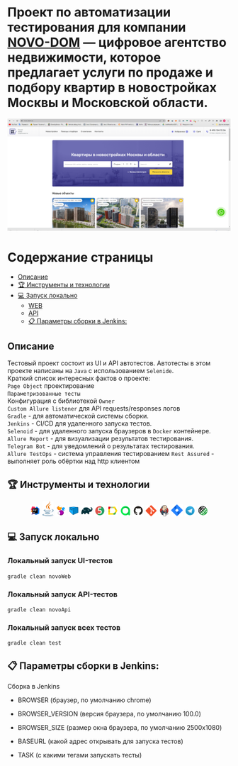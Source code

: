 # Проект по автоматизации тестирования для компании [NOVO-DOM](https://novo-dom.ru/) — цифровое агентство недвижимости, которое предлагает услуги по продаже и подбору квартир в новостройках Москвы и Московской области. 
<img alt="GIPHY" src="design/pictures/novo.png">

# <a name="TableOfContents">Содержание страницы</a>
+ [Описаниe](#Description)
+ [:trophy: Инструменты и технологии](#ToolsAndTechnologies)
+ [:computer: Запуск локально](#Launch_from_terminal)
  - <a href="#console-ui"> WEB
  - <a href="#console-api"> API
  + [:clipboard: Параметры сборки в Jenkins:](#Build_Parameters_in_Jenkins)

<a name="Description"><h2>Описаниe</h2></a>
Тестовый проект состоит из UI и API автотестов. Автотесты в этом проекте написаны на `Java` с использованием `Selenide`.\
Краткий список интересных фактов о проекте: \
`Page Object` проектирование  \
`Параметризованные тесты` \
Конфигурация с библиотекой `Owner` \
`Custom Allure listener` для API requests/responses логов \
`Gradle` - для автоматической системы сборки.  \
`Jenkins` - CI/CD для удаленного запуска тестов.\
`Selenoid` - для удаленного запуска браузеров в `Docker` контейнере.\
`Allure Report` - для визуализации результатов тестирования.\
`Telegram Bot` - для уведомлений о результатах тестирования.\
`Allure TestOps` - система управления тестированием
`Rest Assured` - выполняет роль обёртки над http клиентом

<a name="ToolsAndTechnologies"><h2>:trophy: Инструменты и технологии</h2></a>
<p  align="center">
  <a href="https://www.jetbrains.com/idea/"><code><img width="5%" title="IntelliJ IDEA" src="/design/icons/Intelij_IDEA.svg"></code></a>
  <a href="https://www.java.com/"><code><img width="5%" title="Java" src="/design/icons/Java.svg"></code></a>
  <a href="https://selenide.org/"></a><code><img width="5%" title="Selenide" src="/design/icons/Selenide.svg"></code></a>
  <a href="https://aerokube.com/selenoid/"><code><img width="5%" title="Selenoid" src="/design/icons/Selenoid.svg"></code></a>
  <a href="https://gradle.org/"><code><img width="5%" title="Gradle" src="/design/icons/Gradle.svg"></code></a>
  <a href="https://junit.org/junit5/"><code><img width="5%" title="JUnit5" src="/design/icons/JUnit5.svg"></code></a>
  <a href="https://docs.qameta.io/allure/"><code><img width="5%" title="Allure Report" src="/design/icons/Allure_Report.svg"></code></a>
  <a href="https://qameta.io/"><code><img width="5%" title="Allure TestOps" src="/design/icons/AllureTestOps.svg"></code></a>
  <a href="https://github.com/"><code><img width="5%" title="Github" src="/design/icons/GitHub.svg"></code></a>
  <a href="https://git-scm.com/"><code><img width="5%" title="Github" src="/design/icons/Git.svg"></code></a>
  <a href="https://www.jenkins.io/"><code><img width="5%" title="Jenkins" src="/design/icons/Jenkins.svg"></code></a>
  <a href="https://www.atlassian.com/ru/software/jira"><code><img width="5%" title="Jira" src="/design/icons/Jira.svg"></code></a>
  <a href="https://telegram.org/"><code><img width="5%" title="Telegram" src="/design/icons/Telegram.svg"></code></a>
  <a href="https://rest-assured.io/"><code><img width="5%" title="REST-Assured" src="/design/icons/rest-assured-logo.svg"></code></a>
</p>

<a name="Launch_from_terminal"><h2>:computer: Запуск локально</h2></a>
### <a id="console-ui"></a>Локальный запуск UI-тестов

```
gradle clean novoWeb
```

### <a id="console-api"></a>Локальный запуск API-тестов

```
gradle clean novoApi
```

### <a id="console-mobile"></a>Локальный запуск всех тестов

```
gradle clean test
```
<a name="Build_Parameters_in_Jenkins"><h2>:clipboard: Параметры сборки в Jenkins:</h2></a>

Сборка в Jenkins

- BROWSER (браузер, по умолчанию chrome)

- BROWSER_VERSION (версия браузера, по умолчанию 100.0)

- BROWSER_SIZE (размер окна браузера, по умолчанию 2500х1080)

- BASEURL (какой адрес открывать для запуска тестов)

- TASK (с какими тегами запускать тесты)
